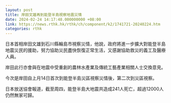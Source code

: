 ```yaml
---
layout: post
title: 岸田文雄再到能登半島視察地震災情
date: 2024-02-24 14:17:48.000000000 +08:00
link: https://news.rthk.hk/rthk/ch/component/k2/1741721-20240224.htm
categories: rthk
---
```


日本首相岸田文雄到石川縣輪島市視察災情，他說，政府將進一步擴大對能登半島地震災民的援助，努力協助災民盡快恢復正常生活，又感謝協助救災的義工及醫療人員。

岸田此行亦會與在地震中受重創的農林水產業及傳統工藝產業相關人士交換意見。

今次是岸田自上月14日首次到能登半島災區視察災情後，第二次到災區視察。

日本放送協會報道，截至周四，能登半島大地震共造成241人死亡，超過12000人仍然無家可歸。
